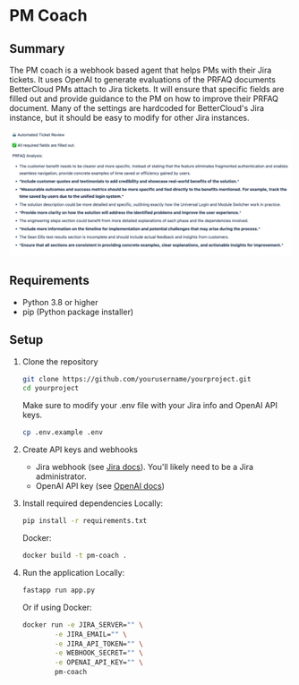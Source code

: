 # PM Coach

## Summary
The PM coach is a webhook based agent that helps PMs with their Jira tickets. It uses OpenAI to generate evaluations of the PRFAQ documents BetterCloud PMs attach to Jira tickets. It will ensure that specific fields are filled out and provide guidance to the PM on how to improve their PRFAQ document. Many of the settings are hardcoded for BetterCloud's Jira instance, but it should be easy to modify for other Jira instances.

![alt text](image.png)

## Requirements
- Python 3.8 or higher
- pip (Python package installer)

## Setup
1. Clone the repository
   ```bash
   git clone https://github.com/yourusername/yourproject.git
   cd yourproject
   ```

   Make sure to modify your .env file with your Jira info and OpenAI API keys.
   ```bash
   cp .env.example .env
   ```

1. Create API keys and webhooks
   - Jira webhook (see [Jira docs](https://developer.atlassian.com/server/jira/platform/webhooks/)). You'll likely need to be a Jira administrator. 
   - OpenAI API key (see [OpenAI docs](https://platform.openai.com/docs/quickstart))

1. Install required dependencies
   Locally:
   ```bash
   pip install -r requirements.txt
   ```

   Docker:
   ```bash
   docker build -t pm-coach .
   ```

1. Run the application
   Locally:
   ```bash
   fastapp run app.py
   ```

   Or if using Docker: 
   ```bash
   docker run -e JIRA_SERVER="" \
           -e JIRA_EMAIL="" \
           -e JIRA_API_TOKEN="" \
           -e WEBHOOK_SECRET="" \
           -e OPENAI_API_KEY="" \
           pm-coach
   ```
